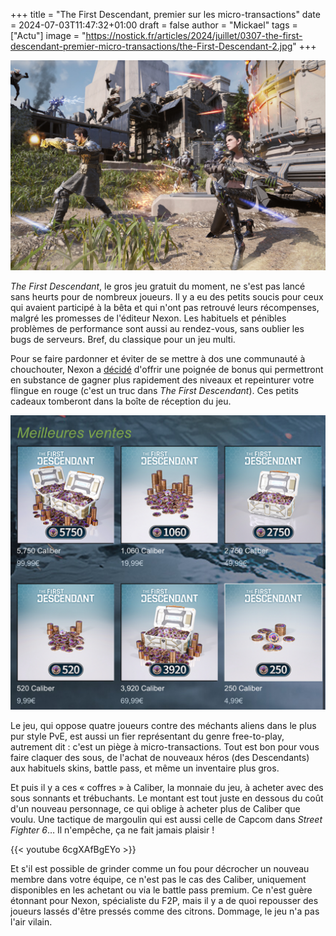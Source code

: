 +++
title = "The First Descendant, premier sur les micro-transactions"
date = 2024-07-03T11:47:32+01:00
draft = false
author = "Mickael"
tags = ["Actu"]
image = "https://nostick.fr/articles/2024/juillet/0307-the-first-descendant-premier-micro-transactions/the-First-Descendant-2.jpg"
+++

![The First Descendant](the-First-Descendant-2.jpg "Prends-ça le portefeuille !")

*The First Descendant*, le gros jeu gratuit du moment, ne s'est pas lancé sans heurts pour de nombreux joueurs. Il y a eu des petits soucis pour ceux qui avaient participé à la bêta et qui n'ont pas retrouvé leurs récompenses, malgré les promesses de l'éditeur Nexon. Les habituels et pénibles problèmes de performance sont aussi au rendez-vous, sans oublier les bugs de serveurs. Bref, du classique pour un jeu multi.

Pour se faire pardonner et éviter de se mettre à dos une communauté à chouchouter, Nexon a [décidé](https://store.steampowered.com/news/app/2074920?emclan=103582791472148873&emgid=4231776500642468953) d'offrir une poignée de bonus qui permettront en substance de gagner plus rapidement des niveaux et repeinturer votre flingue en rouge (c'est un truc dans *The First Descendant*). Ces petits cadeaux tomberont dans la boîte de réception du jeu.

![The First Descendant](the-First-Descendant.jpg "Achetez-en des Caliber !")

Le jeu, qui oppose quatre joueurs contre des méchants aliens dans le plus pur style PvE, est aussi un fier représentant du genre free-to-play, autrement dit : c'est un piège à micro-transactions. Tout est bon pour vous faire claquer des sous, de l'achat de nouveaux héros (des Descendants) aux habituels skins, battle pass, et même un inventaire plus gros.

Et puis il y a ces « coffres » à Caliber, la monnaie du jeu, à acheter avec des sous sonnants et trébuchants. Le montant est tout juste en dessous du coût d'un nouveau personnage, ce qui oblige à acheter plus de Caliber que voulu. Une tactique de margoulin qui est aussi celle de Capcom dans *Street Fighter 6*… Il n'empêche, ça ne fait jamais plaisir !

{{< youtube 6cgXAfBgEYo >}} 

Et s'il est possible de grinder comme un fou pour décrocher un nouveau membre dans votre équipe, ce n'est pas le cas des Caliber, uniquement disponibles en les achetant ou via le battle pass premium. Ce n'est guère étonnant pour Nexon, spécialiste du F2P, mais il y a de quoi repousser des joueurs lassés d'être pressés comme des citrons. Dommage, le jeu n'a pas l'air vilain.
